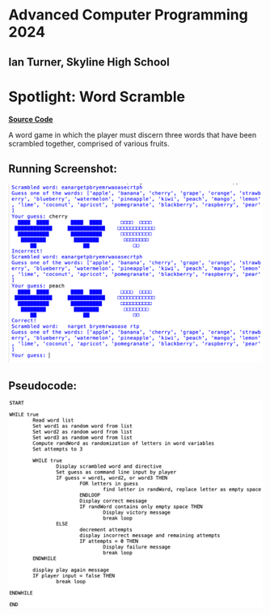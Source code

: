 # Advanced Computer Programming 2024
## Ian Turner, Skyline High School



# Spotlight: Word Scramble

[**Source Code**](https://github.com/Ian-Turner4/AdvCompProg24/tree/main/src/WordScramble)

A word game in which the player must discern three words that have been scrambled together, comprised of various fruits.

## Running Screenshot:

![Screenshot of the running application.](https://github.com/Ian-Turner4/AdvCompProg24/blob/main/images/WordScrambleRunning.png?raw=true)

## Pseudocode:

![Screenshot of the pseudocode used in development.](https://github.com/Ian-Turner4/AdvCompProg24/blob/main/images/WordScramblePseudo.png?raw=true)

